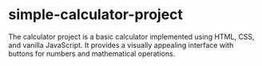 # simple-calculator-project
The calculator project is a basic calculator implemented using HTML, CSS, and vanilla JavaScript. It provides a visually appealing interface with buttons for numbers and mathematical operations.
